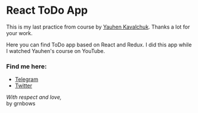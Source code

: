 # React ToDo App
This is my last practice from course by [Yauhen Kavalchuk](https://github.com/YauhenKavalchuk/react-js-tutorial). Thanks a lot for your work.

Here you can find ToDo app based on React and Redux. I did this app while I watched Yauhen's course on YouTube. 


### Find me here:
* [Telegram](https://t.me/grnbows) </br>
* [Twitter](https://twitter.com/grnbows) </br>

<i>With respect and love,</i></br> by grnbows
